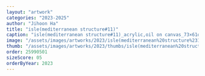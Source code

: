 ```yaml
---
layout: "artwork"
categories: "2023-2025"
author: "Jihoon Ha"
title: "isle(mediterranean structure#11)"
caption: "isle(mediterranean structure#11)_acrylic,oil on canvas_73×61㎝_2023"
image: "/assets/images/artworks/2023/isle(mediterranean%20structure%2311)%20acrylic%2Coil%20on%20canvas%2073x61cm%202023.jpg"
thumb: "/assets/images/artworks/2023/thumbs/isle(mediterranean%20structure%2311)%20acrylic%2Coil%20on%20canvas%2073x61cm%202023.jpg"
order: 25990501
sizeScore: 05
orderByYear: 2023
---
```

